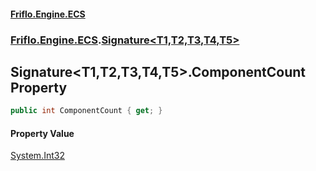 #### [Friflo.Engine.ECS](index.md#'index')
### [Friflo.Engine.ECS](Friflo.Engine.ECS.md#'Friflo.Engine.ECS').[Signature&lt;T1,T2,T3,T4,T5&gt;](Signature_T1,T2,T3,T4,T5_.md#'Friflo.Engine.ECS.Signature<T1,T2,T3,T4,T5>')

## Signature<T1,T2,T3,T4,T5>.ComponentCount Property

```csharp
public int ComponentCount { get; }
```

#### Property Value
[System.Int32](https://docs.microsoft.com/en-us/dotnet/api/System.Int32#'System.Int32')